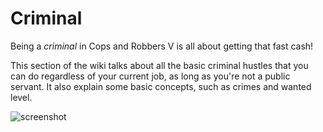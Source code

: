 # Criminal
Being a *criminal* in Cops and Robbers V is all about getting that fast cash! 

This section of the wiki talks about all the basic criminal hustles that you can do regardless of your current job, as long as you're not a public servant. It also explain some basic concepts, such as crimes and wanted level.

![screenshot](/wiki-content/criminal/criminal.jpg)
